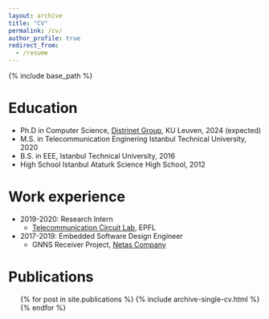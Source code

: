 ```yaml
---
layout: archive
title: "CV"
permalink: /cv/
author_profile: true
redirect_from:
  - /resume
---
```


{% include base_path %}

Education
======
* Ph.D in Computer Science, [Distrinet Group](https://distrinet.cs.kuleuven.be), KU Leuven, 2024 (expected)
* M.S. in Telecommunication Enginering Istanbul Technical University, 2020
* B.S. in EEE, Istanbul Technical University, 2016
* High School Istanbul Ataturk Science High School, 2012

Work experience
======
* 2019-2020: Research Intern
  * [Telecommunication Circuit Lab](https://www.epfl.ch/labs/tcl/), EPFL
* 2017-2019: Embedded Software Design Engineer
  * GNNS Receiver Project, [Netas Company](https://netas.com.tr/?lang=en)
 

Publications
======
  <ul>{% for post in site.publications %}
    {% include archive-single-cv.html %}
  {% endfor %}</ul>
  
 
